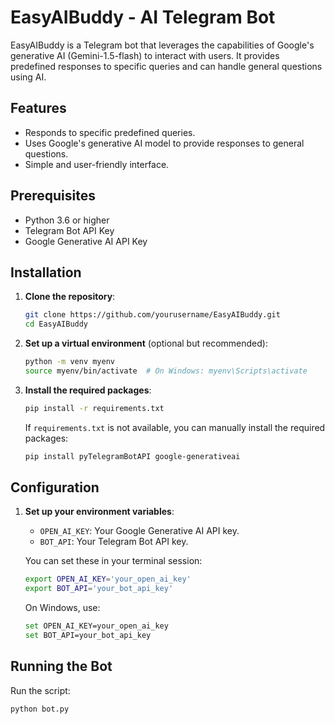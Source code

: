 # EasyAIBuddy - AI Telegram Bot

EasyAIBuddy is a Telegram bot that leverages the capabilities of Google's generative AI (Gemini-1.5-flash) to interact with users. It provides predefined responses to specific queries and can handle general questions using AI.

## Features

- Responds to specific predefined queries.
- Uses Google's generative AI model to provide responses to general questions.
- Simple and user-friendly interface.

## Prerequisites

- Python 3.6 or higher
- Telegram Bot API Key
- Google Generative AI API Key

## Installation

1. **Clone the repository**:
    ```sh
    git clone https://github.com/yourusername/EasyAIBuddy.git
    cd EasyAIBuddy
    ```

2. **Set up a virtual environment** (optional but recommended):
    ```sh
    python -m venv myenv
    source myenv/bin/activate  # On Windows: myenv\Scripts\activate
    ```

3. **Install the required packages**:
    ```sh
    pip install -r requirements.txt
    ```

    If `requirements.txt` is not available, you can manually install the required packages:
    ```sh
    pip install pyTelegramBotAPI google-generativeai
    ```

## Configuration

1. **Set up your environment variables**:
    - `OPEN_AI_KEY`: Your Google Generative AI API key.
    - `BOT_API`: Your Telegram Bot API key.

    You can set these in your terminal session:

    ```sh
    export OPEN_AI_KEY='your_open_ai_key'
    export BOT_API='your_bot_api_key'
    ```

    On Windows, use:

    ```sh
    set OPEN_AI_KEY=your_open_ai_key
    set BOT_API=your_bot_api_key
    ```

## Running the Bot

Run the script:

```sh
python bot.py
